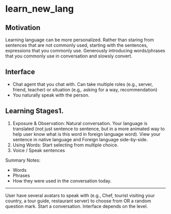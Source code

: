 # learn_new_lang

## Motivation
Learning language can be more personalized. 
Rather than staring from sentences that are not commonly used, starting with the sentences, expressions that you commonly use. Generously introducing words/phrases that you commonly use in conversation and slowsly convert. 

## Interface 
* Chat agent that you chat with. Can take multiple roles (e.g., server, friend, teacher) or situation (e.g,. asking for a way, recommendation)
* You naturally speak with the person.

## Learning Stages1. 
1. Exposure & Observation: Natural conversation. Your language is translated (not just sentence to sentence, but in a more animated way to help user know what is this word in foreign language word). View your sentence in native language and Foreign language side-by-side.
2. Using Words: Start selecting from multiple choice.
3. Voice / Speak sentences

Summary Notes: 
- Words
- Phrases
- How they were used in the conversation today.

---
User have several avatars to speak with (e.g., Chef, tourist visiting your country, a tour guide, restaurant server) to choose from OR a random question mark. 
Start a conversation. Interface depends on the level. 
